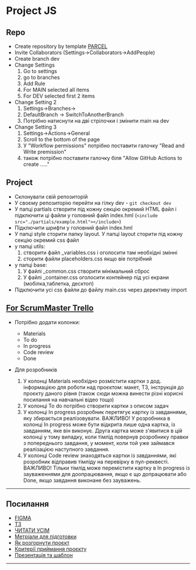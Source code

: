 # Project JS

## Repo

- Create repository by template
  [PARCEL](https://github.com/goitacademy/parcel-project-template)
- Invite Collaborators (Settings->Collaborators->AddPeople)
- Create branch dev
- Change Settings
  1. Go to settings
  1. go to branches
  1. Add Rule
  1. For MAIN selected all items
  1. For DEV selected first 2 items
- Change Setting 2
  1. Settings->Branches->
  1. DefaultBranch -> SwitchToAnotherBranch
  1. Потрібно натиснути на дві стрілочки і змінити main на dev
- Change Setting 3
  1. Settings->Actions->General
  1. Scroll to the bottom of the page
  1. У "Workflow permissions" потрібно поставити галочку "Read and Write
     premission"
  1. також потрібно поставити галочку біля "Allow GitHub Actions to create
     ....."

## Project

- Склонувати свій репозиторій
- У своєму репозиторію перейти на гілку dev - `git checkout dev`
- У папці partials створити під кожну секцію окремий HTML файл і підключити ці
  файли у головний файл index.hml
  (`<include src="./partials/example.html"></include>`)
- Підключити шрифти у головний файл index.hml
- У папці style сторити папку layout. У папці layout сторити під кожну секцію
  окремий css файл
- у папці utils:
  1. створити файл \_variables.css і оголосити там необхідні змінні
  1. сторити файли placeholders.css якщо віе потрібний
- у папці base:
  1. У файлі \_common.css створити мінімальний сброс
  1. У файлі \_container.css оголосити контейнер під усі екрани
     (мобілка,таблетка, десктоп)
- Підключити усі css файли до файлу main.css через дерективу import

## [For ScrumMaster Trello](https://docs.google.com/document/d/1PvwscZhKhXM_ow0_RMJEWJ2xgtsEb65lLeGG3mEzFMs/edit)

- Потрібно додати колонки:

  - Materials
  - To do
  - In progress
  - Code review
  - Done

- Для розробників

  1. У колонці Materials необхідно розмістити картки з дод. інформацією для
     роботи над проєктом: макет, ТЗ, інструкція до проєкту даного рівня (також
     сюди можна винести різні корисні посилання на навчальні відео тощо)
  1. У колонці To do потрібно створити картки з описом задач
  1. У колонці In progress розробник перетягує картку із завданнями, яку
     збирається реалізовувати. ВАЖЛИВО! У розробника в колонці In progress може
     бути відкрита лише одна картка, із завданням, яке він виконує. Друга картка
     може з'явитися в цій колонці у тому випадку, коли тімлід повернув
     розробнику правки з попереднього завдання, у момент, коли той уже займався
     реалізацією наступного завдання.
  1. У колонці Code review знаходяться картки із завданнями, які розробник
     відправив тімліду на перевірку в пул-реквесті. ВАЖЛИВО! Тільки тімлід може
     перемістити картку в In progress із зауваженнями для доопрацювання, якщо є
     що допрацювати або Done, якщо завдання виконане без зауважень.

---

## Посилання

- [FIGMA](https://www.figma.com/file/JB3QBTgXBIHU24nMOtmVmK/Book?node-id=0-1&t=ymen1Pvvf0nSfxYC-0)
- [TЗ](https://docs.google.com/spreadsheets/d/1p2P89GVo0HYGW2h2dXxrxxjMbpAB5T8RG-wy4oaEkNw/edit?usp=sharing)
- [ЧИТАТИ УСІМ](https://docs.google.com/document/d/1K1mjzyb8FA9-KRzL81A0elEW9ndlXh3f-nuxahbJGNk/edit)
- [Метріали для підготовки](https://docs.google.com/presentation/d/1gRV5hpo9nuw8Jd5ehUgqxvE_92g9Su7WxsHV_cr77wg/edit#slide=id.g15ead885fd3_0_61)
- [Як розгорнути проєкт](https://docs.google.com/document/d/1LI_vT8sOOuFC8I1LMZxhaQ0kFHtnC6bsCujhheEmf3E/edit)
- [Критерії приймання проєкту](https://docs.google.com/document/d/13GKky-k-pcfEhhFWO4SjyitzPBat258rJEkfj6mivjc/edit)
- [Презентація та шаблон](https://docs.google.com/document/d/1cboEr4YJlNMf7ZXdGUqnUIuCSa5jrDTDxbK2vdfOv9o/edit)

---
